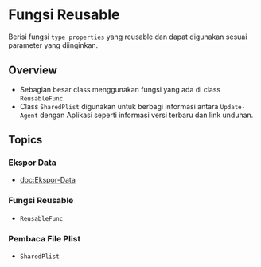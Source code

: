 # Fungsi Reusable

Berisi fungsi `type properties` yang reusable dan dapat digunakan sesuai parameter yang diinginkan.

## Overview

- Sebagian besar class menggunakan fungsi yang ada di class ``ReusableFunc``.
- Class ``SharedPlist`` digunakan untuk berbagi informasi antara `Update-Agent` dengan Aplikasi seperti informasi versi terbaru dan link unduhan.

## Topics

### Ekspor Data

- <doc:Ekspor-Data>

### Fungsi Reusable

- ``ReusableFunc``

### Pembaca File Plist

- ``SharedPlist``
